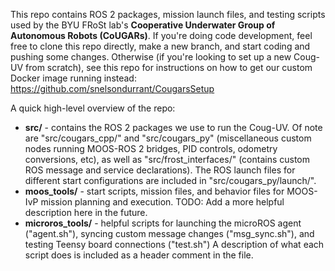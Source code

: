 This repo contains ROS 2 packages, mission launch files, and testing scripts used by the BYU FRoSt lab's **Cooperative Underwater Group of Autonomous Robots (CoUGARs)**. 
If you're doing code development, feel free to clone this repo directly, make a new branch, and start coding and pushing some changes.
Otherwise (if you're looking to set up a new Coug-UV from scratch), see this repo for instructions on how to get our custom Docker image running instead: https://github.com/snelsondurrant/CougarsSetup

A quick high-level overview of the repo:
- **src/** - contains the ROS 2 packages we use to run the Coug-UV.
Of note are "src/cougars_cpp/" and "src/cougars_py" (miscellaneous custom nodes running MOOS-ROS 2 bridges, PID controls, odometry conversions, etc), as well as "src/frost_interfaces/" (contains custom ROS message and service declarations).
The ROS launch files for different start configurations are included in "src/cougars_py/launch/".
- **moos_tools/** - start scripts, mission files, and behavior files for MOOS-IvP mission planning and execution.
TODO: Add a more helpful description here in the future.
- **microros_tools/** - helpful scripts for launching the microROS agent ("agent.sh"), syncing custom message changes ("msg_sync.sh"), and testing Teensy board connections ("test.sh")
A description of what each script does is included as a header comment in the file.

